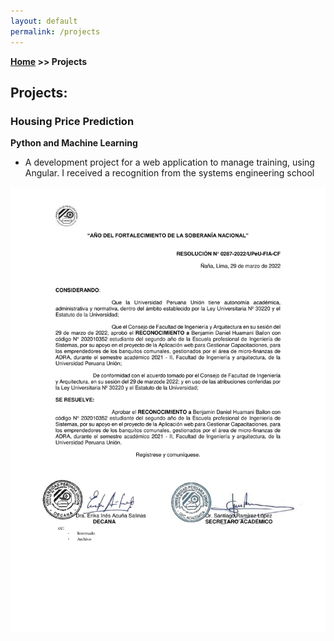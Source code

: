 ```yaml
---
layout: default
permalink: /projects
---
```

**[Home](/) >> Projects**

## Projects:

<div class="card">
  <h3>Housing Price Prediction</h3>
  <p><b>Python and Machine Learning</b></p>
  <ul>
    <li>A development project for a web application to manage training, using Angular. I received a recognition from the systems engineering school</li>
  </ul>
  <img src="assets\img\certfia.png" alt="CertificadoFia">
</div>
